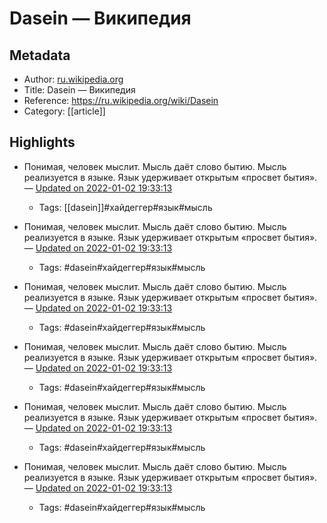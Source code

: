 # Dasein — Википедия

## Metadata
- Author: [ru.wikipedia.org]()
- Title: Dasein — Википедия
- Reference: https://ru.wikipedia.org/wiki/Dasein
- Category: [[article]]

## Highlights
- Понимая, человек мыслит. Мысль даёт слово бытию. Мысль реализуется в языке. Язык удерживает открытым «просвет бытия». — [Updated on 2022-01-02 19:33:13](https://hyp.is/rg1FrGvpEey24rM3QZSx9Q/ru.wikipedia.org/wiki/Dasein)
   - Tags: [[dasein]]#хайдеггер#язык#мысль



- Понимая, человек мыслит. Мысль даёт слово бытию. Мысль реализуется в языке. Язык удерживает открытым «просвет бытия». — [Updated on 2022-01-02 19:33:13](https://hyp.is/rg1FrGvpEey24rM3QZSx9Q/ru.wikipedia.org/wiki/Dasein)
   - Tags: #dasein#хайдеггер#язык#мысль
- Понимая, человек мыслит. Мысль даёт слово бытию. Мысль реализуется в языке. Язык удерживает открытым «просвет бытия». — [Updated on 2022-01-02 19:33:13](https://hyp.is/rg1FrGvpEey24rM3QZSx9Q/ru.wikipedia.org/wiki/Dasein)
   - Tags: #dasein#хайдеггер#язык#мысль
- Понимая, человек мыслит. Мысль даёт слово бытию. Мысль реализуется в языке. Язык удерживает открытым «просвет бытия». — [Updated on 2022-01-02 19:33:13](https://hyp.is/rg1FrGvpEey24rM3QZSx9Q/ru.wikipedia.org/wiki/Dasein)
   - Tags: #dasein#хайдеггер#язык#мысль
- Понимая, человек мыслит. Мысль даёт слово бытию. Мысль реализуется в языке. Язык удерживает открытым «просвет бытия». — [Updated on 2022-01-02 19:33:13](https://hyp.is/rg1FrGvpEey24rM3QZSx9Q/ru.wikipedia.org/wiki/Dasein)
   - Tags: #dasein#хайдеггер#язык#мысль
- Понимая, человек мыслит. Мысль даёт слово бытию. Мысль реализуется в языке. Язык удерживает открытым «просвет бытия». — [Updated on 2022-01-02 19:33:13](https://hyp.is/rg1FrGvpEey24rM3QZSx9Q/ru.wikipedia.org/wiki/Dasein)
   - Tags: #dasein#хайдеггер#язык#мысль
